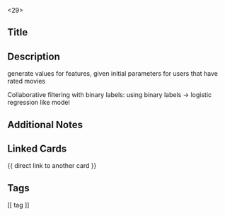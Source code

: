 <29>

## Title


## Description

generate values for features, given initial parameters for users that have rated movies

Collaborative filtering with binary labels:
using binary labels -> logistic regression like model




## Additional Notes


## Linked Cards
{{ direct link to another card }}

## Tags
[[ tag ]] 

